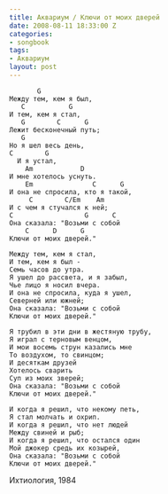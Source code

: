 ```yaml
---
title: Аквариум / Ключи от моих дверей
date: 2008-08-11 18:33:00 Z
categories:
- songbook
tags:
- Аквариум
layout: post
---
```


	       G
	Между тем, кем я был,
	   C           G
	И тем, кем я стал,
	   G        C      G
	Лежит бесконечный путь;
	   G
	Но я шел весь день,
	C        G
	  И я устал,
	    Am            D
	И мне хотелось уснуть.
	    Em               C      G
	И она не спросила, кто я такой,
	     С        С/Em    Am
	И с чем я стучался к ней;
	C                  G      C
	Она сказала: "Возьми с собой
	    C      D      G
	Ключи от моих дверей."
	
	Между тем, кем я стал,
	И тем, кем я был -
	Семь часов до утра.
	Я ушел до рассвета, и я забыл,
	Чье лицо я носил вчера.
	И она не спросила, куда я ушел,
	Северней или южней;
	Она сказала: "Возьми с собой
	Ключи от моих дверей."
	
	Я трубил в эти дни в жестяную трубу,
	Я играл с терновым венцом,
	И мои восемь струн казались мне
	То воздухом, то свинцом;
	И десяткам друзей
	Хотелось сварить
	Суп из моих зверей;
	Она сказала: "Возьми с собой
	Ключи от моих дверей."
	
	И когда я решил, что некому петь,
	Я стал молчать и охрип.
	И когда я решил, что нет людей
	Между свиней и рыб;
	И когда я решил, что остался один
	Мой джокер средь их козырей,
	Она сказала: "Возьми с собой
	Ключи от моих дверей."

Ихтиология, 1984

